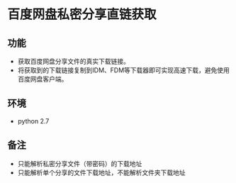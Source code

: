 # 百度网盘私密分享直链获取 #
## 功能 ##
- 获取百度网盘分享文件的真实下载链接。
- 将获取到的下载链接复制到IDM、FDM等下载器即可实现高速下载，避免使用百度网盘客户端。

## 环境 ##
- python 2.7

## 备注 ##
- 只能解析私密分享文件（带密码）的下载地址
- 只能解析单个分享的文件下载地址，不能解析文件夹下载地址

